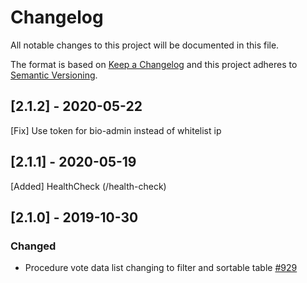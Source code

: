 # Changelog

All notable changes to this project will be documented in this file.

The format is based on [Keep a Changelog](http://keepachangelog.com/en/1.0.0/)
and this project adheres to [Semantic Versioning](http://semver.org/spec/v2.0.0.html).

## [2.1.2] - 2020-05-22

[Fix] Use token for bio-admin instead of whitelist ip

## [2.1.1] - 2020-05-19

[Added] HealthCheck (/health-check)

## [2.1.0] - 2019-10-30

### Changed

- Procedure vote data list changing to filter and sortable table [#929](https://github.com/demokratie-live/democracy-client/issues/929)
